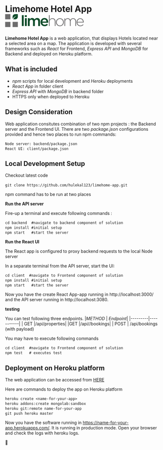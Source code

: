 # Limehome Hotel App ![Image of Yaktocat](client/src/icon/limehome_logo.svg)

**Limehome Hotel App** is a web application, that displays Hotels located near a selected area on a map. The application is developed with several frameworks such as *React* for Frontend, *Express API* and *MongoDB* for Backend and deployed on Heroku platform.


## What is included
* *npm* scripts for local development and *Heroku* deployments
* *React App* in folder client
* *Express API* with *MongoDB* in backend folder
* HTTPS only when deployed to Heroku

## Design Consideration
Web application consitutes combination of two npm projects : the Backend server and the Frontend UI. 
There are two *package.json* configurations provided and hence two places to run npm commands:

```
Node server: backend/package.json
React UI: client/package.json
```

## Local Development Setup

Checkout latest code 

`git clone https://github.com/hulekal123/limehome-app.git`

npm command has to be run at two places 

**Run the API server**

Fire-up a terminal and execute following commands :
```
cd backend  #navigate to backend component of solution
npm install #initial setup
npm start   #start the server
```

**Run the React UI**

The React app is configured to proxy backend requests to the local Node server

In a separate terminal from the API server, start the UI:

```
cd client  #navigate to Frontend component of solution
npm install #initial setup
npm start   #start the server
```


Now you have the create React App-app running in http://localhost:3000/ and the API server running in http://localhost:3080.

**testing**

You can test following three endpoints.
|*METHOD* | *Endpoint*|
|---------|-----------|
| GET   |/api/properties|
|GET  |/api/<BookingId>/bookings|
| POST | /api/bookings (with payload)

You may have to execute following commands

```
cd client  #navigate to Frontend component of solution
npm test   # executes test 
```

## Deployment on Heroku platform

The web application can be accessed from [HERE](https://limehome-app.herokuapp.com/)

Here are commands to deploy the app on Heroku platform
```
heroku create <name-for-your-app>
heroku addons:create mongolab:sandbox
heroku git:remote name-for-your-app
git push heroku master
```
Now you have the software running in https://name-for-your-app.herokuapps.com/. 
It is running in production mode. Open your browser and check the logs with heroku logs.

:rocket:


